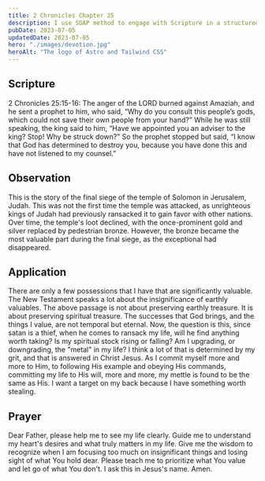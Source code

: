 ```yaml
---
title: 2 Chronicles Chapter 25
description: I use SOAP method to engage with Scripture in a structured and meaningful way, allowing it to guide my actions, and strengthen relationship with God.
pubDate: 2023-07-05
updatedDate: 2023-07-05
hero: "./images/devotion.jpg"
heroAlt: "The logo of Astro and Tailwind CSS"
---
```


## Scripture

  

2 Chronicles 25:15-16: The anger of the LORD burned against Amaziah, and he sent a prophet to him, who said, “Why do you consult this people’s gods, which could not save their own people from your hand?” While he was still speaking, the king said to him, “Have we appointed you an adviser to the king? Stop! Why be struck down?” So the prophet stopped but said, “I know that God has determined to destroy you, because you have done this and have not listened to my counsel.”
  

## Observation

This is the story of the final siege of the temple of Solomon in Jerusalem, Judah. This was not the first time the temple was attacked, as unrighteous kings of Judah had previously ransacked it to gain favor with other nations. Over time, the temple's loot declined, with the once-prominent gold and silver replaced by pedestrian bronze. However, the bronze became the most valuable part during the final siege, as the exceptional had disappeared.  


## Application

There are only a few possessions that I have that are significantly valuable. The New Testament speaks a lot about the insignificance of earthly valuables. The above passage is not about preserving earthly treasure. It is about preserving spiritual treasure. The successes that God brings, and the things I value, are not temporal but eternal. Now, the question is this, since satan is a thief, when he comes to ransack my life, will he find anything worth taking? Is my spiritual stock rising or falling? Am I upgrading, or downgrading, the "metal" in my life? I think a lot of that is determined by my grit, and that is answered in Christ Jesus. As I commit myself more and more to Him, to following His example and obeying His commands, committing my life to His will, more and more, my mettle is found to be the same as His. I want a target on my back because I have something worth stealing.


  

## Prayer

Dear Father, please help me to see my life clearly. Guide me to understand my heart's desires and what truly matters in my life. Give me the wisdom to recognize when I am focusing too much on insignificant things and losing sight of what You hold dear. Please teach me to prioritize what You value and let go of what You don't. I ask this in Jesus's name. Amen.
